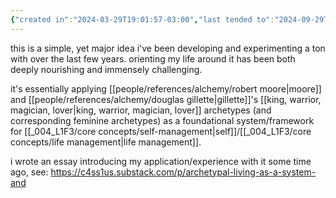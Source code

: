 ```yaml
---
{"created in":"2024-03-29T19:01:57-03:00","last tended to":"2024-09-29T14:27:59-03:00","tags":["alchemy","🌿","framework","experiment"],"dg-publish":true,"notestage":["🌿"],"created":"2024-03-29T19:01:57.398-03:00","updated":"2024-11-22T18:16:59.026-03:00","permalink":"/experiments/made-by-me/alchemy/archetypal-matrix/","dgPassFrontmatter":true}
---
```


this is a simple, yet major idea i've been developing and experimenting a ton with over the last few years. orienting my life around it has been both deeply nourishing and immensely challenging.

it's essentially applying [[people/references/alchemy/robert moore\|moore]] and [[people/references/alchemy/douglas gillette\|gillette]]'s [[king, warrior, magician, lover\|king, warrior, magician, lover]] archetypes (and corresponding feminine archetypes) as a foundational system/framework for [[_004_L1F3/core concepts/self-management\|self]]/[[_004_L1F3/core concepts/life management\|life management]].

i wrote an essay introducing my application/experience with it some time ago, see: https://c4ss1us.substack.com/p/archetypal-living-as-a-system-and